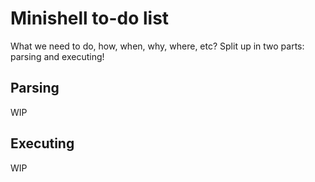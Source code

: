 # Minishell to-do list
What we need to do, how, when, why, where, etc? Split up in two parts: parsing and executing!

## Parsing
WIP

## Executing
WIP